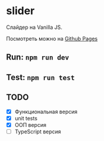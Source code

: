 # slider
Слайдер на Vanilla JS.

Посмотреть можно на [Github Pages](https://dotnil.github.io/slider/)

## Run: `npm run dev`

## Test: `npm run test`

## TODO
* [x] Функциональная версия
* [x] unit tests
* [x] ООП версия
* [ ] TypeScript версия
